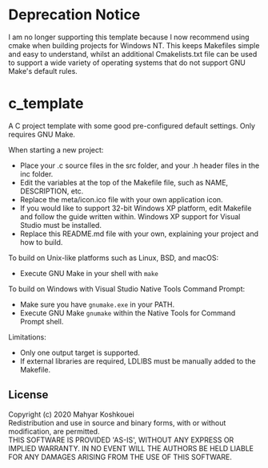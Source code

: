 # Deprecation Notice

I am no longer supporting this template because I now recommend using cmake when
building projects for Windows NT. This keeps Makefiles simple and easy to
understand, whilst an additional Cmakelists.txt file can be used to support a
wide variety of operating systems that do not support GNU Make's default rules.

# c_template

A C project template with some good pre-configured default settings. Only
requires GNU Make.

When starting a new project:
* Place your .c source files in the src folder, and your .h header files in the
  inc folder.
* Edit the variables at the top of the Makefile file, such as NAME, DESCRIPTION,
  etc.
* Replace the meta/icon.ico file with your own application icon.
* If you would like to support 32-bit Windows XP platform, edit Makefile and
  follow the guide written within. Windows XP support for Visual Studio must be
  installed.
* Replace this README.md file with your own, explaining your project and how to
  build.

To build on Unix-like platforms such as Linux, BSD, and macOS:
* Execute GNU Make in your shell with `make`

To build on Windows with Visual Studio Native Tools Command Prompt:
* Make sure you have `gnumake.exe` in your PATH.
* Execute GNU Make `gnumake` within the Native Tools for Command Prompt shell.

Limitations:
* Only one output target is supported.
* If external libraries are required, LDLIBS must be manually added to the
  Makefile.

## License

Copyright (c) 2020 Mahyar Koshkouei<br/>
Redistribution and use in source and binary forms, with or without modification, are permitted.<br/>
THIS SOFTWARE IS PROVIDED 'AS-IS', WITHOUT ANY EXPRESS OR IMPLIED WARRANTY. IN NO EVENT WILL THE AUTHORS BE HELD LIABLE FOR ANY DAMAGES ARISING FROM THE USE OF THIS SOFTWARE. 
